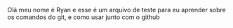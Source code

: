 Olá meu nome é Ryan e esse é um arquivo de teste para eu aprender sobre os comandos do git, e como usar junto com o github